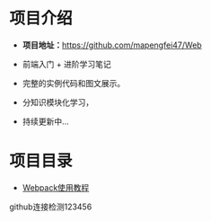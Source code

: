 # 项目介绍

- **项目地址：**<https://github.com/mapengfei47/Web>

- 前端入门 + 进阶学习笔记
- 完整的实例代码和图文展示。
- 分知识模块化学习，
- 持续更新中...

# 项目目录

- [Webpack使用教程](https://github.com/mapengfei47/webpack)

 

github连接检测123456